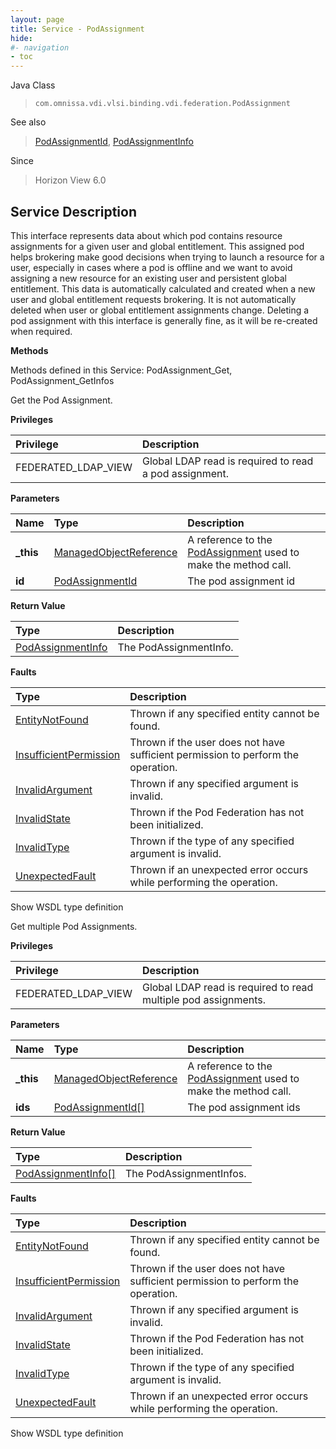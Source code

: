 ```yaml
---
layout: page
title: Service - PodAssignment
hide:
#- navigation
- toc
---
```








Java Class
> `com.omnissa.vdi.vlsi.binding.vdi.federation.PodAssignment`

See also
> [PodAssignmentId](vdi.entity.PodAssignmentId.md), [PodAssignmentInfo](vdi.federation.PodAssignment.PodAssignmentInfo.md)

Since
> Horizon View 6.0





## Service Description

This interface represents data about which pod contains resource assignments for a given user and global entitlement. This assigned pod helps brokering make good decisions when trying to launch a resource for a user, especially in cases where a pod is offline and we want to avoid assigning a new resource for an existing user and persistent global entitlement. This data is automatically calculated and created when a new user and global entitlement requests brokering. It is not automatically deleted when user or global entitlement assignments change. Deleting a pod assignment with this interface is generally fine, as it will be re-created when required.

**Methods**

Methods defined in this Service:
PodAssignment_Get, PodAssignment_GetInfos




Get the Pod Assignment.

**Privileges**

Privilege | Description
:---|:---
FEDERATED_LDAP_VIEW|  Global LDAP read is required to read a pod assignment.



**Parameters**

 Name | Type | Description
:---|:---|:---
**_this**| [ManagedObjectReference](vmodl.ManagedObjectReference.md)|  A reference to the [PodAssignment](vdi.federation.PodAssignment.md) used to make the method call.
**id**| [PodAssignmentId](vdi.entity.PodAssignmentId.md)|  The pod assignment id




**Return Value**

Type | Description
:---|:---
[PodAssignmentInfo](vdi.federation.PodAssignment.PodAssignmentInfo.md)| The PodAssignmentInfo.



**Faults**

Type | Description
:---|:---
[EntityNotFound](vdi.fault.EntityNotFound.md)| Thrown if any specified entity cannot be found.
[InsufficientPermission](vdi.fault.InsufficientPermission.md)| Thrown if the user does not have sufficient permission to perform the operation.
[InvalidArgument](vdi.fault.InvalidArgument.md)| Thrown if any specified argument is invalid.
[InvalidState](vdi.fault.InvalidState.md)| Thrown if the Pod Federation has not been initialized.
[InvalidType](vdi.fault.InvalidType.md)| Thrown if the type of any specified argument is invalid.
[UnexpectedFault](vdi.fault.UnexpectedFault.md)| Thrown if an unexpected error occurs while performing the operation.

Show WSDL type definition







Get multiple Pod Assignments.

**Privileges**

Privilege | Description
:---|:---
FEDERATED_LDAP_VIEW|  Global LDAP read is required to read multiple pod assignments.



**Parameters**

 Name | Type | Description
:---|:---|:---
**_this**| [ManagedObjectReference](vmodl.ManagedObjectReference.md)|  A reference to the [PodAssignment](vdi.federation.PodAssignment.md) used to make the method call.
**ids**| [PodAssignmentId[]](vdi.entity.PodAssignmentId.md)|  The pod assignment ids




**Return Value**

Type | Description
:---|:---
[PodAssignmentInfo[]](vdi.federation.PodAssignment.PodAssignmentInfo.md)| The PodAssignmentInfos.



**Faults**

Type | Description
:---|:---
[EntityNotFound](vdi.fault.EntityNotFound.md)| Thrown if any specified entity cannot be found.
[InsufficientPermission](vdi.fault.InsufficientPermission.md)| Thrown if the user does not have sufficient permission to perform the operation.
[InvalidArgument](vdi.fault.InvalidArgument.md)| Thrown if any specified argument is invalid.
[InvalidState](vdi.fault.InvalidState.md)| Thrown if the Pod Federation has not been initialized.
[InvalidType](vdi.fault.InvalidType.md)| Thrown if the type of any specified argument is invalid.
[UnexpectedFault](vdi.fault.UnexpectedFault.md)| Thrown if an unexpected error occurs while performing the operation.

Show WSDL type definition












 
